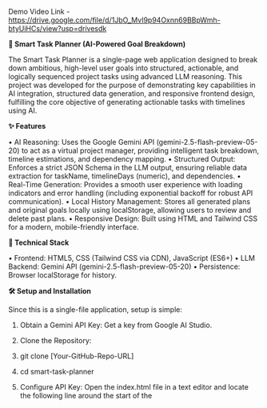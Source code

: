 Demo Video Link - https://drive.google.com/file/d/1JbO_MvI9p94Oxnn69BBpWmh-btyUiHCs/view?usp=drivesdk



**🧠 Smart Task Planner (AI-Powered Goal Breakdown)**


  The Smart Task Planner is a single-page web application designed to break down ambitious, high-level user goals into structured, actionable, and logically sequenced project tasks using advanced LLM reasoning.
  This project was developed for the purpose of demonstrating key capabilities in AI integration, structured data generation, and responsive frontend design, fulfilling the core objective of generating actionable tasks with timelines using AI.

  
**✨ Features**

  
  •	AI Reasoning: Uses the Google Gemini API (gemini-2.5-flash-preview-05-20) to act as a virtual project manager, providing intelligent task breakdown, timeline estimations, and dependency mapping.
  •	Structured Output: Enforces a strict JSON Schema in the LLM output, ensuring reliable data extraction for taskName, timelineDays (numeric), and dependencies.
  •	Real-Time Generation: Provides a smooth user experience with loading indicators and error handling (including exponential backoff for robust API communication).
  •	Local History Management: Stores all generated plans and original goals locally using localStorage, allowing users to review and delete past plans.
  •	Responsive Design: Built using HTML and Tailwind CSS for a modern, mobile-friendly interface.

  
**🚀 Technical Stack**


  •	Frontend: HTML5, CSS (Tailwind CSS via CDN), JavaScript (ES6+)
  •	LLM Backend: Gemini API (gemini-2.5-flash-preview-05-20)
  •	Persistence: Browser localStorage for history.

  
**🛠️ Setup and Installation**


  Since this is a single-file application, setup is simple:
  1.	Obtain a Gemini API Key: Get a key from Google AI Studio.
  2.	Clone the Repository:
  3.	git clone [Your-GitHub-Repo-URL]
  4.	cd smart-task-planner
  
  5.	Configure API Key: Open the index.html file in a text editor and locate the following line around the start of the <script> block:
  6.	const API_KEY = "AIzaSyBSmP8QGNLPX8nfb0XoVK83dhMvxTd81EI"; 
  
  Replace the placeholder value with your actual Gemini API Key.
  7.	Run Locally: Double-click the index.html file, or for best results (and future API integrations), run it using a local development server (e.g., VS Code's "Live Server" extension).

  
**💡 Code Highlights**


  The primary innovation lies in the JavaScript logic that manages the LLM call:
  1.	System Prompt (SYSTEM_PROMPT): Defines the persona of the AI (expert project manager) to ensure high-quality, professional task logic.
  2.	Response Schema (RESPONSE_SCHEMA): Crucial for development—this object enforces the JSON format, guaranteeing that the output is parsable and contains the required timelineDays and dependencies fields.
  3.	Error Handling (Exponential Backoff): The generatePlan() function implements retry logic with increasing delays (currentDelay *= 2) to handle transient network issues and ensure reliable API calls.
  4.	Local Persistence: The savePlanLocally() and getStoredPlans() functions manage the history feature using localStorage.
**Developed by Ashutosh Khatuwala (22BCI0029)**

